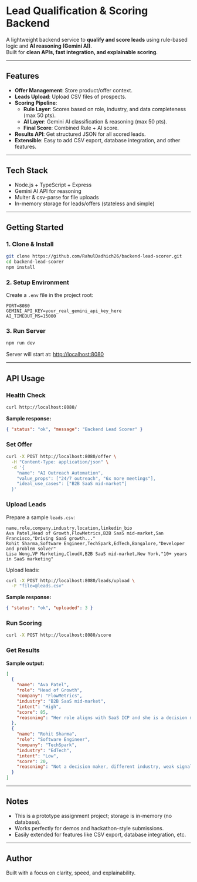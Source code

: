 # Lead Qualification & Scoring Backend

A lightweight backend service to **qualify and score leads** using rule-based logic and **AI reasoning (Gemini AI)**.  
Built for **clean APIs, fast integration, and explainable scoring**.

---

## Features

- **Offer Management**: Store product/offer context.
- **Leads Upload**: Upload CSV files of prospects.
- **Scoring Pipeline**:
  - **Rule Layer**: Scores based on role, industry, and data completeness (max 50 pts).
  - **AI Layer**: Gemini AI classification & reasoning (max 50 pts).
  - **Final Score**: Combined Rule + AI score.
- **Results API**: Get structured JSON for all scored leads.
- **Extensible**: Easy to add CSV export, database integration, and other features.

---

## Tech Stack

- Node.js + TypeScript + Express
- Gemini AI API for reasoning
- Multer & csv-parse for file uploads
- In-memory storage for leads/offers (stateless and simple)

---

## Getting Started

### 1. Clone & Install

```bash
git clone https://github.com/RahulDadhich26/backend-lead-scorer.git
cd backend-lead-scorer
npm install
```

### 2. Setup Environment

Create a `.env` file in the project root:

```
PORT=8080
GEMINI_API_KEY=your_real_gemini_api_key_here
AI_TIMEOUT_MS=15000
```

### 3. Run Server

```bash
npm run dev
```

Server will start at: [http://localhost:8080](http://localhost:8080)

---

## API Usage

### Health Check

```bash
curl http://localhost:8080/
```

**Sample response:**
```json
{ "status": "ok", "message": "Backend Lead Scorer" }
```

### Set Offer

```bash
curl -X POST http://localhost:8080/offer \
  -H "Content-Type: application/json" \
  -d '{
    "name": "AI Outreach Automation",
    "value_props": ["24/7 outreach", "6x more meetings"],
    "ideal_use_cases": ["B2B SaaS mid-market"]
  }'
```

### Upload Leads

Prepare a sample `leads.csv`:

```
name,role,company,industry,location,linkedin_bio
Ava Patel,Head of Growth,FlowMetrics,B2B SaaS mid-market,San Francisco,"Driving SaaS growth..."
Rohit Sharma,Software Engineer,TechSpark,EdTech,Bangalore,"Developer and problem solver"
Lisa Wong,VP Marketing,CloudX,B2B SaaS mid-market,New York,"10+ years in SaaS marketing"
```

Upload leads:

```bash
curl -X POST http://localhost:8080/leads/upload \
  -F "file=@leads.csv"
```

**Sample response:**
```json
{ "status": "ok", "uploaded": 3 }
```

### Run Scoring

```bash
curl -X POST http://localhost:8080/score
```

### Get Results

**Sample output:**

```json
[
  {
    "name": "Ava Patel",
    "role": "Head of Growth",
    "company": "FlowMetrics",
    "industry": "B2B SaaS mid-market",
    "intent": "High",
    "score": 85,
    "reasoning": "Her role aligns with SaaS ICP and she is a decision maker."
  },
  {
    "name": "Rohit Sharma",
    "role": "Software Engineer",
    "company": "TechSpark",
    "industry": "EdTech",
    "intent": "Low",
    "score": 20,
    "reasoning": "Not a decision maker, different industry, weak signals."
  }
]
```

---

## Notes

- This is a prototype assignment project; storage is in-memory (no database).
- Works perfectly for demos and hackathon-style submissions.
- Easily extended for features like CSV export, database integration, etc.

---

## Author

Built with a focus on clarity, speed, and explainability.
